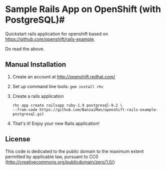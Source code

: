 # Sample Rails App on OpenShift (with PostgreSQL)#
Quickstart rails application for openshift based on
https://github.com/openshift/rails-example.

Do read the above.

## Manual Installation ##

1. Create an account at http://openshift.redhat.com/

1. Set up command line tools: `gem install rhc`

1. Create a rails application

    ```
    rhc app create railsapp ruby-1.9 postgresql-9.2 \
    --from-code https://github.com/BanzaiMan/openshift-rails-example-postgresql.git
    ```

1. That's it! Enjoy your new Rails application!

License
-------

This code is dedicated to the public domain to the maximum extent permitted by applicable law, pursuant to CC0 (http://creativecommons.org/publicdomain/zero/1.0/)
